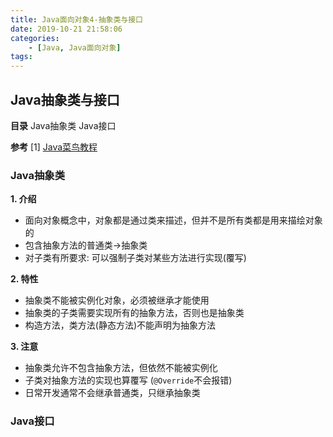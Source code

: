 ```yaml
---
title: Java面向对象4-抽象类与接口
date: 2019-10-21 21:58:06
categories: 
    - [Java, Java面向对象]
tags:
---
```

## Java抽象类与接口
__目录__
Java抽象类
Java接口

__参考__
[1] [Java菜鸟教程](https://www.runoob.com/java/java-tutorial.html) 

### Java抽象类
__1. 介绍__
- 面向对象概念中，对象都是通过类来描述，但并不是所有类都是用来描绘对象的
- 包含抽象方法的普通类->抽象类
- 对子类有所要求: 可以强制子类对某些方法进行实现(覆写)

__2. 特性__
- 抽象类不能被实例化对象，必须被继承才能使用
- 抽象类的子类需要实现所有的抽象方法，否则也是抽象类
- 构造方法，类方法(静态方法)不能声明为抽象方法

__3. 注意__
- 抽象类允许不包含抽象方法，但依然不能被实例化
- 子类对抽象方法的实现也算覆写 (`@Override`不会报错)
- 日常开发通常不会继承普通类，只继承抽象类

### Java接口




